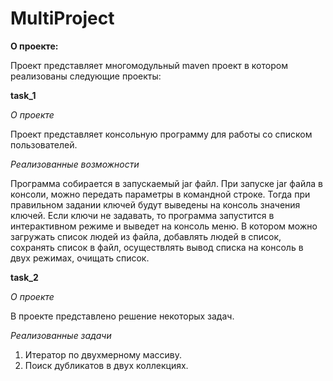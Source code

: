# MultiProject

**О проекте:**

Проект представляет многомодульный maven проект в котором реализованы следующие проекты:


**task_1**

_О проекте_

Проект представляет консольную программу для работы со списком пользователей.

_Реализованные возможности_

Программа собирается в запускаемый jar файл. При запуске jar файла в консоли, можно передать параметры в командной строке.
Тогда при правильном задании ключей будут выведены на консоль значения ключей.
Если ключи не задавать, то программа запустится в интерактивном режиме и выведет на консоль меню.
В котором можно загружать список людей из файла, добавлять людей в список, сохранять список в файл, осуществлять вывод списка
на консоль в двух режимах, очищать список.

**task_2**

_О проекте_

В проекте представлено решение некоторых задач.

_Реализованные задачи_

1. Итератор по двухмерному массиву.
2. Поиск дубликатов в двух коллекциях.
